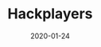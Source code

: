 ---
title: "Hackplayers" # apperared on a card component
date: 2020-01-24
description: Computer security, ethical hacking and more! # apperared on a card component
weight: 1 # card ordering
link: https://www.hackplayers.com/
pinned: true # appreared on a overview page.
---
